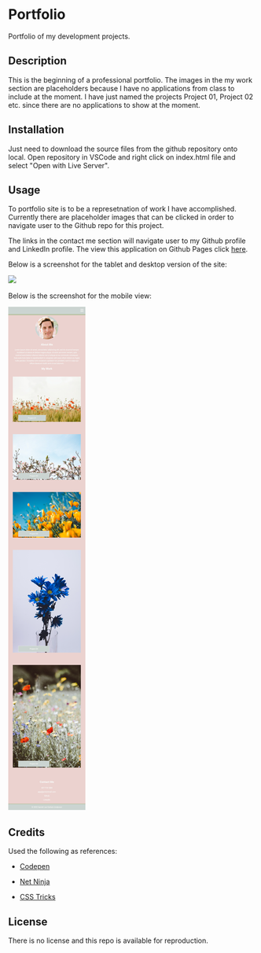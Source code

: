 # Portfolio
Portfolio of my development projects.

## Description

This is the beginning of a professional portfolio. The images in the my work section are placeholders because I have no applications from class to include at the moment. I have just named the projects Project 01, Project 02 etc. since there are no applications to show at the moment.

## Installation

Just need to download the source files from the github repository onto local. Open repository in VSCode and right click on index.html file and select "Open with Live Server". 

## Usage

To portfolio site is to be a represetnation of work I have accomplished. Currently there are placeholder images that can be clicked in order to navigate user to the Github repo for this project. 

The links in the contact me section will navigate user to my Github profile and LinkedIn profile. The view this application on Github Pages click [here](https://garrettanderson.github.io/portfolio/).

Below is a screenshot for the tablet and desktop version of the site:

![](assets/images/portfolio-screenshot.png)

Below is the screenshot for the mobile view:

![](assets/images/portfolio-screenshot-mobile.png)



## Credits

Used the following as references: 

* [Codepen](https://codepen.io/taufik-nurrohman/pen/kKVrrE)

* [Net Ninja](https://www.youtube.com/watch?v=FDh7Mdl2oww&list=PL4cUxeGkcC9g9Vh9MAA-XKnfJsWZnPZFw&index=9&themeRefresh=1)

* [CSS Tricks](https://css-tricks.com/snippets/css/complete-guide-grid/)

## License

There is no license and this repo is available for reproduction.
